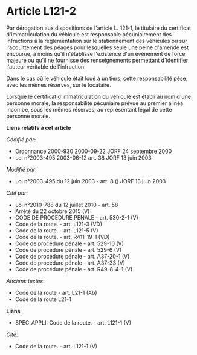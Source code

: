 # Article L121-2

Par dérogation aux dispositions de l'article L. 121-1, le titulaire du certificat d'immatriculation du véhicule est
responsable pécuniairement des infractions à la réglementation sur le stationnement des véhicules ou sur l'acquittement des
péages pour lesquelles seule une peine d'amende est encourue, à moins qu'il n'établisse l'existence d'un événement de force
majeure ou qu'il ne fournisse des renseignements permettant d'identifier l'auteur véritable de l'infraction.

Dans le cas où le véhicule était loué à un tiers, cette responsabilité pèse, avec les mêmes réserves, sur le locataire.

Lorsque le certificat d'immatriculation du véhicule est établi au nom d'une personne morale, la responsabilité pécuniaire
prévue au premier alinéa incombe, sous les mêmes réserves, au représentant légal de cette personne morale.

**Liens relatifs à cet article**

_Codifié par_:

  - Ordonnance 2000-930 2000-09-22 JORF 24 septembre 2000
  - Loi n°2003-495 2003-06-12 art. 38 JORF 13 juin 2003

_Modifié par_:

  - Loi n°2003-495 du 12 juin 2003 - art. 8 () JORF 13 juin 2003

_Cité par_:

  - Loi n°2010-788 du 12 juillet 2010 - art. 58
  - Arrêté du 22 octobre 2015 (V)
  - CODE DE PROCEDURE PENALE - art. 530-2-1 (V)
  - Code de la route. - art. L121-3 (VD)
  - Code de la route. - art. L121-5 (V)
  - Code de la route. - art. R411-19-1 (VD)
  - Code de procédure pénale - art. 529-10 (V)
  - Code de procédure pénale - art. 529-6 (V)
  - Code de procédure pénale - art. A37-20-1 (V)
  - Code de procédure pénale - art. A37-33 (V)
  - Code de procédure pénale - art. R49-8-4-1 (V)

_Anciens textes_:

  - Code de la route - art. L21-1 (Ab)
  - Code de la route L21-1

**Liens**:

  - SPEC_APPLI: Code de la route. - art. L121-1 (V)

_Cite_:

  - Code de la route. - art. L121-1 (V)
